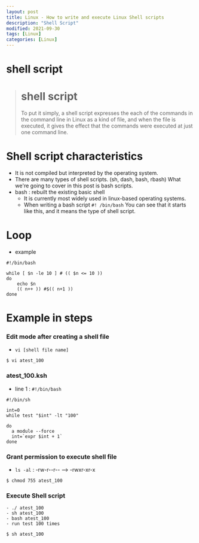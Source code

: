 ```yaml
---
layout: post
title: Linux - How to write and execute Linux Shell scripts
description: "Shell Script"
modified: 2021-09-30
tags: [Linux]
categories: [Linux]
---
```


# shell script
> # shell script
> To put it simply, a shell script expresses the each of the commands in the command line in Linux as a kind of file, and when the file is executed, it gives the effect that the commands were executed at just one command line.



# Shell script characteristics
- It is not compiled but interpreted by the operating system.
- There are many types of shell scripts. (sh, dash, bash, rbash) What we're going to cover in this post is bash scripts.
- bash : rebuilt the existing basic shell
    -  It is currently most widely used in linux-based operating systems. 
    - When writing a bash script `#! /bin/bash` You can see that it starts like this, and it means the type of shell script.

# Loop
- example

```
#!/bin/bash

while [ $n -le 10 ] # (( $n <= 10 ))
do
    echo $n
    (( n++ )) #$(( n+1 ))
done
```

# Example in steps

### Edit mode after creating a shell file

- `vi [shell file name]` 

```console
$ vi atest_100
```

### atest_100.ksh 
- line 1 : `#!/bin/bash`

```
#!/bin/sh

int=0
while test "$int" -lt "100"

do
  a module --force
  int=`expr $int + 1`
done
```

### Grant permission to execute shell file
- `ls -al` : -rw-r--r--  --> -rwxr-xr-x

```console
$ chmod 755 atest_100
```

### Execute Shell script 
    - ./ atest_100
    - sh atest_100
    - bash atest_100
    - run test 100 times

```console
$ sh atest_100
```
